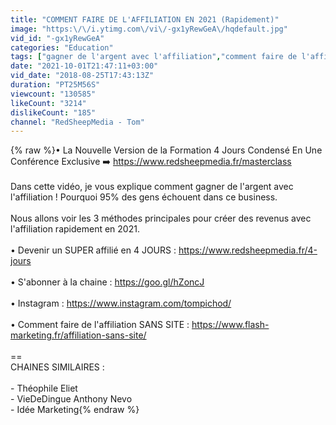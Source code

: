 ```yaml
---
title: "COMMENT FAIRE DE L'AFFILIATION EN 2021 (Rapidement)"
image: "https:\/\/i.ytimg.com\/vi\/-gx1yRewGeA\/hqdefault.jpg"
vid_id: "-gx1yRewGeA"
categories: "Education"
tags: ["gagner de l'argent avec l'affiliation","comment faire de l'affiliation","affiliation tom pichod"]
date: "2021-10-01T21:47:11+03:00"
vid_date: "2018-08-25T17:43:13Z"
duration: "PT25M56S"
viewcount: "130585"
likeCount: "3214"
dislikeCount: "185"
channel: "RedSheepMedia - Tom"
---
```

{% raw %}• La Nouvelle Version de la Formation 4 Jours Condensé En Une Conférence Exclusive ➡️ <a rel="nofollow" target="blank" href="https://www.redsheepmedia.fr/masterclass">https://www.redsheepmedia.fr/masterclass</a><br /><br />Dans cette vidéo, je vous explique comment gagner de l'argent avec l'affiliation ! Pourquoi 95% des gens échouent dans ce business.<br /><br />Nous allons voir les 3 méthodes principales pour créer des revenus avec l'affiliation rapidement en 2021.<br /><br />• Devenir un SUPER affilié en 4 JOURS  : <a rel="nofollow" target="blank" href="https://www.redsheepmedia.fr/4-jours">https://www.redsheepmedia.fr/4-jours</a><br /><br />• S'abonner à la chaine : <a rel="nofollow" target="blank" href="https://goo.gl/hZoncJ">https://goo.gl/hZoncJ</a><br /><br />• Instagram : <a rel="nofollow" target="blank" href="https://www.instagram.com/tompichod/">https://www.instagram.com/tompichod/</a><br /><br />• Comment faire de l'affiliation SANS SITE : <a rel="nofollow" target="blank" href="https://www.flash-marketing.fr/affiliation-sans-site/">https://www.flash-marketing.fr/affiliation-sans-site/</a><br /><br />==<br />CHAINES SIMILAIRES :<br /><br />- Théophile Eliet<br />- VieDeDingue Anthony Nevo<br />- Idée Marketing{% endraw %}
